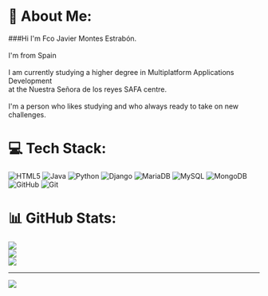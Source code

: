 # 💫 About Me:
###Hi I'm Fco Javier Montes Estrabón.<br><br>I'm from Spain<br><br>I am currently studying a higher degree in Multiplatform Applications Development<br>at the Nuestra Señora de los reyes SAFA centre.<br><br>I'm a person who likes studying and who always ready to take on new challenges.<br>


# 💻 Tech Stack:
![HTML5](https://img.shields.io/badge/html5-%23E34F26.svg?style=for-the-badge&logo=html5&logoColor=white) ![Java](https://img.shields.io/badge/java-%23ED8B00.svg?style=for-the-badge&logo=openjdk&logoColor=white) ![Python](https://img.shields.io/badge/python-3670A0?style=for-the-badge&logo=python&logoColor=ffdd54) ![Django](https://img.shields.io/badge/django-%23092E20.svg?style=for-the-badge&logo=django&logoColor=white) ![MariaDB](https://img.shields.io/badge/MariaDB-003545?style=for-the-badge&logo=mariadb&logoColor=white) ![MySQL](https://img.shields.io/badge/mysql-4479A1.svg?style=for-the-badge&logo=mysql&logoColor=white) ![MongoDB](https://img.shields.io/badge/MongoDB-%234ea94b.svg?style=for-the-badge&logo=mongodb&logoColor=white) ![GitHub](https://img.shields.io/badge/github-%23121011.svg?style=for-the-badge&logo=github&logoColor=white) ![Git](https://img.shields.io/badge/git-%23F05033.svg?style=for-the-badge&logo=git&logoColor=white)
# 📊 GitHub Stats:
![](https://github-readme-stats.vercel.app/api?username=tobi1584&theme=dark&hide_border=false&include_all_commits=false&count_private=false)<br/>
![](https://github-readme-streak-stats.herokuapp.com/?user=tobi1584&theme=dark&hide_border=false)<br/>
![](https://github-readme-stats.vercel.app/api/top-langs/?username=tobi1584&theme=dark&hide_border=false&include_all_commits=false&count_private=false&layout=compact)

---
[![](https://visitcount.itsvg.in/api?id=tobi1584&icon=0&color=0)](https://visitcount.itsvg.in)

<!-- Proudly created with GPRM ( https://gprm.itsvg.in ) -->
